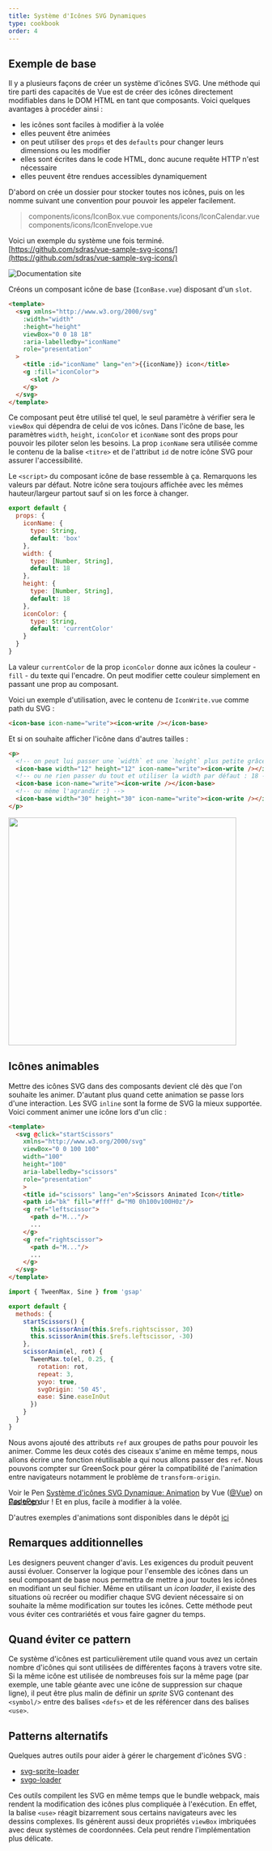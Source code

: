 ```yaml
---
title: Système d'Icônes SVG Dynamiques
type: cookbook
order: 4
---
```


## Exemple de base

<p>Il y a plusieurs façons de créer un système d'icônes SVG. Une méthode qui tire parti des capacités de Vue est de créer des icônes directement modifiables dans le DOM HTML en tant que composants. Voici quelques avantages à procéder ainsi :</p>

* les icônes sont faciles à modifier à la volée
* elles peuvent être animées
* on peut utiliser des `props` et des `defaults` pour changer leurs dimensions ou les modifier
* elles sont écrites dans le code HTML, donc aucune requête HTTP n'est nécessaire
* elles peuvent être rendues accessibles dynamiquement

D'abord on crée un dossier pour stocker toutes nos icônes, puis on les nomme suivant une convention pour pouvoir les appeler facilement.

> components/icons/IconBox.vue
> components/icons/IconCalendar.vue
> components/icons/IconEnvelope.vue

Voici un exemple du système une fois terminé. [https://github.com/sdras/vue-sample-svg-icons/](https://github.com/sdras/vue-sample-svg-icons/)

![Documentation site](https://s3-us-west-2.amazonaws.com/s.cdpn.io/28963/screendocs.jpg 'Docs demo')

Créons un composant icône de base (`IconBase.vue`) disposant d'un `slot`.

```html
<template>
  <svg xmlns="http://www.w3.org/2000/svg"
    :width="width"
    :height="height"
    viewBox="0 0 18 18"
    :aria-labelledby="iconName"
    role="presentation"
  >
    <title :id="iconName" lang="en">{{iconName}} icon</title>
    <g :fill="iconColor">
      <slot />
    </g>
  </svg>
</template>
```

Ce composant peut être utilisé tel quel, le seul paramètre à vérifier sera le `viewBox` qui dépendra de celui de vos icônes. Dans l'icône de base, les paramètres `width`, `height`, `iconColor` et `iconName` sont des props pour pouvoir les piloter selon les besoins. La prop `iconName` sera utilisée comme le contenu de la balise `<titre>` et de l'attribut `id` de notre icône SVG pour assurer l'accessibilité. 

Le `<script>` du composant icône de base ressemble à ça. Remarquons les valeurs par défaut. Notre icône sera toujours affichée avec les mêmes hauteur/largeur partout sauf si on les force à changer. 

```js
export default {
  props: {
    iconName: {
      type: String,
      default: 'box'
    },
    width: {
      type: [Number, String],
      default: 18
    },
    height: {
      type: [Number, String],
      default: 18
    },
    iconColor: {
      type: String,
      default: 'currentColor'
    }
  }
}
```

La valeur `currentColor` de la prop `iconColor` donne aux icônes la couleur - `fill` - du texte qui l'encadre. On peut modifier cette couleur simplement en passant une prop au composant.

Voici un exemple d'utilisation, avec le contenu de `IconWrite.vue` comme path du SVG :

```html
<icon-base icon-name="write"><icon-write /></icon-base>
```

Et si on souhaite afficher l'icône dans d'autres tailles :

```html
<p>
  <!-- on peut lui passer une `width` et une `height` plus petite grâce aux props -->
  <icon-base width="12" height="12" icon-name="write"><icon-write /></icon-base>
  <!-- ou ne rien passer du tout et utiliser la width par défaut : 18 -->
  <icon-base icon-name="write"><icon-write /></icon-base>
  <!-- ou même l'agrandir :) -->
  <icon-base width="30" height="30" icon-name="write"><icon-write /></icon-base>
</p>
```

<img src="https://s3-us-west-2.amazonaws.com/s.cdpn.io/28963/Screen%20Shot%202018-01-01%20at%204.51.40%20PM.png" width="450" />

## Icônes animables

Mettre des icônes SVG dans des composants devient clé dès que l'on souhaite les animer. D'autant plus quand cette animation se passe lors d'une interaction. Les SVG `inline` sont la forme de SVG la mieux supportée. Voici comment animer une icône lors d'un clic :

```html
<template>
  <svg @click="startScissors"
    xmlns="http://www.w3.org/2000/svg"
    viewBox="0 0 100 100"
    width="100"
    height="100"
    aria-labelledby="scissors"
    role="presentation"
    >
    <title id="scissors" lang="en">Scissors Animated Icon</title>
    <path id="bk" fill="#fff" d="M0 0h100v100H0z"/>
    <g ref="leftscissor">
      <path d="M..."/>
      ...
    </g>
    <g ref="rightscissor">
      <path d="M..."/>
      ...
    </g>
  </svg>
</template>
```

```js
import { TweenMax, Sine } from 'gsap'

export default {
  methods: {
    startScissors() {
      this.scissorAnim(this.$refs.rightscissor, 30)
      this.scissorAnim(this.$refs.leftscissor, -30)
    },
    scissorAnim(el, rot) {
      TweenMax.to(el, 0.25, {
        rotation: rot,
        repeat: 3,
        yoyo: true,
        svgOrigin: '50 45',
        ease: Sine.easeInOut
      })
    }
  }
}
```

Nous avons ajouté des attributs `ref` aux groupes de paths pour pouvoir les animer. Comme les deux cotés des ciseaux s'anime en même temps, nous allons écrire une fonction réutilisable a qui nous allons passer des `ref`. Nous pouvons compter sur GreenSock pour gérer la compatibilité de l'animation entre navigateurs notamment le problème de `transform-origin`.

<p data-height="300" data-theme-id="0" data-slug-hash="dJRpgY" data-default-tab="result" data-user="Vue" data-embed-version="2" data-pen-title="Système d'icônes SVG Dynamique : Animation" class="codepen">Voir le Pen <a href="https://codepen.io/team/Vue/pen/dJRpgY/">Système d'icônes SVG Dynamique: Animation</a> by Vue (<a href="https://codepen.io/Vue">@Vue</a>) on <a href="https://codepen.io">CodePen</a>.</p><script async src="https://production-assets.codepen.io/assets/embed/ei.js"></script>

<p style="margin-top:-30px">Pas trop dur ! Et en plus, facile à modifier à la volée.</p>

D'autres exemples d'animations sont disponibles dans le dépôt [ici](https://github.com/sdras/vue-sample-svg-icons/)

## Remarques additionnelles

Les designers peuvent changer d'avis. Les exigences du produit peuvent aussi évoluer. Conserver la logique pour l'ensemble des icônes dans un seul composant de base nous permettra de mettre a jour toutes les icônes en modifiant un seul fichier. Même en utilisant un _icon loader_, il existe des situations où recréer ou modifier chaque SVG devient nécessaire si on souhaite la même modification sur toutes les icônes. Cette méthode peut vous éviter ces contrariétés et vous faire gagner du temps.

## Quand éviter ce pattern

Ce système d'icônes est particulièrement utile quand vous avez un certain nombre d'icônes qui sont utilisées de différentes façons à travers votre site. Si la même icône est utilisée de nombreuses fois sur la même page (par exemple, une table géante avec une icône de suppression sur chaque ligne), il peut être plus malin de définir un _sprite_ SVG contenant des `<symbol/>` entre des balises `<defs>` et de les référencer dans des balises `<use>`.

## Patterns alternatifs

Quelques autres outils pour aider à gérer le chargement d'icônes SVG :

* [svg-sprite-loader](https://github.com/kisenka/svg-sprite-loader)
* [svgo-loader](https://github.com/rpominov/svgo-loader)

Ces outils compilent les SVG en même temps que le bundle webpack, mais rendent la modification des icônes plus compliquée à l'exécution. En effet, la balise `<use>` réagit bizarrement sous certains navigateurs avec les dessins complexes. Ils génèrent aussi deux propriétés `viewBox` imbriquées avec deux systèmes de coordonnées. Cela peut rendre l'implémentation plus délicate.
